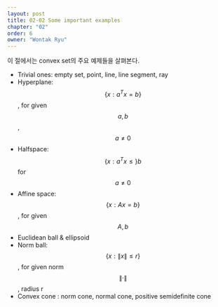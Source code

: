 ```yaml
---
layout: post
title: 02-02 Some important examples
chapter: "02"
order: 6
owner: "Wontak Ryu"
---
```


이 절에서는 convex set의 주요 예제들을 살펴본다. 

* Trivial ones: empty set, point, line, line segment, ray
* Hyperplane: $$\{x : a^T x = b\}$$, for given $$a, b$$, $$a \ne 0$$
* Halfspace: $$\{x : a^T x \le \}b$$ for $$a \ne 0$$
* Affine space: $$\{x : Ax = b\}$$, for given $$A, b$$
* Euclidean ball & ellipsoid
* Norm ball: $$\{x : \| x \| ≤ r\}$$, for given norm $$\|·\|$$ , radius r
* Convex cone : norm cone, normal cone, positive semidefinite cone 




